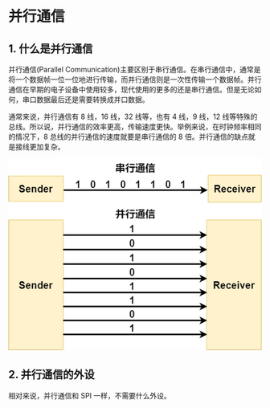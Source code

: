 # 并行通信

## 1. 什么是并行通信

并行通信(Parallel Communication)主要区别于串行通信。在串行通信中，通常是将一个数据帧一位一位地进行传输，而并行通信则是一次性传输一个数据帧。并行通信在早期的电子设备中使用较多，现代使用的更多的还是串行通信。但是无论如何，串口数据最后还是需要转换成并口数据。

通常来说，并行通信有 8 线，16 线，32 线等，也有 4 线，9 线，12 线等特殊的总线。所以说，并行通信的效率更高，传输速度更快。举例来说，在时钟频率相同的情况下，8 总线的并行通信的速度就要是串行通信的 8 倍。并行通信的缺点就是接线更加复杂。

![并行通信](Images/0-1.png)

## 2. 并行通信的外设

相对来说，并行通信和 SPI 一样，不需要什么外设。
